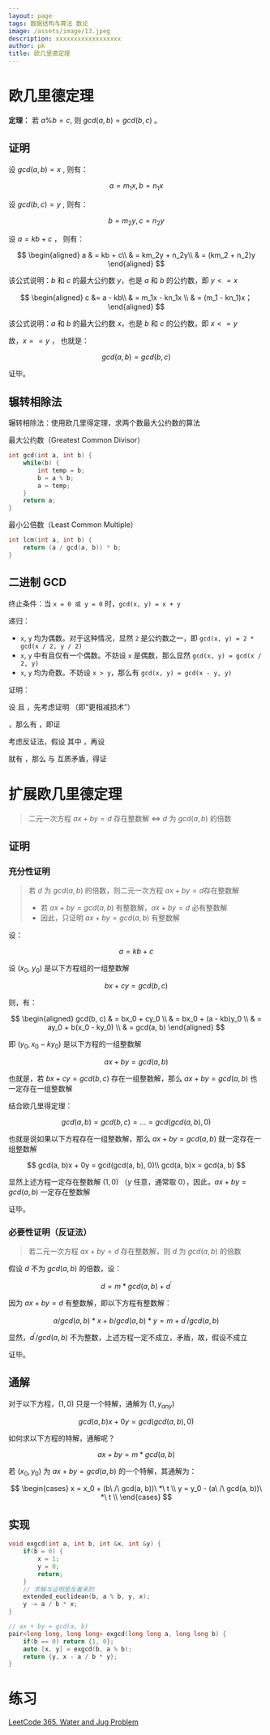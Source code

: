 ```yaml
---
layout: page
tags: 数据结构与算法 数论
image: /assets/image/13.jpeg
description: xxxxxxxxxxxxxxxxxx
author: pk
title: 欧几里德定理
---
```


# 欧几里德定理

**定理：** 若 $a \% b = c$, 则 $gcd(a, b) = gcd(b, c)$ 。

## 证明

设 $gcd(a, b) = x$ , 则有：

$$
a = m_1x
, 
b = n_1x
$$

设 $gcd(b, c) = y$ , 则有：

$$
b = m_2y, c = n_2y
$$

设 $a = kb + c$ ， 则有：

$$
\begin{aligned}
a & = kb + c\\
& = km_2y + n_2y\\
& = 
(km_2 + n_2)y
\end{aligned}
$$

该公式说明：$b$ 和 $c$ 的最大公约数 $y$，也是 $a$ 和 $b$ 的公约数，即 $y <= x$


$$
\begin{aligned}
c &= a - kb\\
& = 
m_1x - kn_1x \\
& = (m_1 - kn_1)x；
\end{aligned}
$$

该公式说明：$a$ 和 $b$ 的最大公约数 $x$，也是 $b$ 和 $c$ 的公约数，即 $x <= y$



故，$x == y$ ， 也就是：

$$
gcd(a, b) = gcd(b, c)
$$

证毕。



## 辗转相除法

辗转相除法：使用欧几里得定理，求两个数最大公约数的算法

最大公约数（Greatest Common Divisor）

```cpp
int gcd(int a, int b) {
    while(b) {
        int temp = b;
        b = a % b;
        a = temp;
    }
    return a;
}
```

最小公倍数（Least Common Multiple）
```cpp
int lcm(int a, int b) {
    return (a / gcd(a, b)) * b;
}
```



## 二进制 GCD

终止条件：当 `x = 0 或 y = 0` 时，`gcd(x, y) = x + y`

递归：

- `x`, `y` 均为偶数。对于这种情况，显然 `2` 是公约数之一，即 `gcd(x, y) = 2 * gcd(x / 2, y / 2)`
- `x`, `y` 中有且仅有一个偶数。不妨设 `x` 是偶数，那么显然 `gcd(x, y) = gcd(x / 2, y)`
- `x`, `y` 均为奇数。不妨设 `x > y`，那么有 `gcd(x, y) = gcd(x - y, y)`



证明：

设 且 ，先考虑证明 （即“更相减损术”）

，那么有 ，即证 

考虑反证法，假设 其中 ，再设

就有 ，那么 与  互质矛盾，得证 



# 扩展欧几里德定理



> 二元一次方程 $ax + by = d$ 存在整数解 $\Leftrightarrow$ $d$ 为 $gcd(a, b)$ 的倍数 



## 证明

### 充分性证明

> 若 $d$ 为 $gcd(a, b)$ 的倍数，则二元一次方程 $ax + by = d$​​ 存在整数解
>
> - 若 $ax + by = gcd(a, b)$ 有整数解，$ax + by = d$ 必有整数解
> - 因此，只证明 $ax + by = gcd(a, b)$ 有整数解



设：

$$
a = kb + c
$$

设 $(x_0$, $y_0)$ 是以下方程组的一组整数解

$$
bx + cy = gcd(b, c)
$$

则，有：

$$
\begin{aligned}
gcd(b, c) & = bx_0 + cy_0 \\
& = bx_0 + (a - kb)y_0 \\
& = ay_0 + b(x_0 - ky_0) \\
& = gcd(a, b)
\end{aligned}
$$

即 $(y_0, x_0 - ky_0)$ 是以下方程的一组整数解

$$
ax + by = gcd(a, b)
$$

也就是，若 $bx + cy = gcd(b, c)$ 存在一组整数解，那么 $ax + by = gcd(a, b)$ 也一定存在一组整数解



结合欧几里得定理：

$$
gcd(a, b) = gcd(b, c) = ... = gcd(gcd(a, b), 0)
$$

也就是说如果以下方程存在一组整数解，那么 $ax + by = gcd(a, b)$ 就一定存在一组整数解

$$
gcd(a, b)x + 0y = gcd(gcd(a, b), 0)\\
gcd(a, b)x = gcd(a, b)
$$

显然上述方程一定存在整数解 $(1, 0)$ （$y$ 任意，通常取 $0$），因此，$ax + by = gcd(a, b)$ 一定存在整数解

证毕。



### 必要性证明（反证法）

> 若二元一次方程 $ax + by = d$ 存在整数解，则 $d$ 为 $gcd(a, b)$ 的倍数

假设 $d$ 不为 $gcd(a, b)$ 的倍数，设：

$$
d = m * gcd(a, b) + d^{'}
$$

因为 $ax + by = d$ 有整数解，即以下方程有整数解：

$$
a / gcd(a, b) * x + b / gcd(a, b) * y = m + d^{'} / gcd(a, b)
$$

显然，$d^{'} / gcd(a, b)$ 不为整数，上述方程一定不成立，矛盾，故，假设不成立

证毕。



## 通解



对于以下方程，$(1, 0)$ 只是一个特解，通解为 $(1, y_{any})$

$$
gcd(a, b)x + 0y = gcd(gcd(a, b), 0)
$$

如何求以下方程的特解，通解呢？

$$
ax + by = m * gcd(a, b)
$$


若 $(x_0, y_0)$ 为 $ax + by = gcd(a, b)$ 的一个特解，其通解为：

$$
\begin{cases}
x = x_0 + (b\ /\ gcd(a, b))\ *\ t \\
y = y_0 - (a\ /\ gcd(a, b))\ *\ t \\
\end{cases}
$$



## 实现

```cpp
void exgcd(int a, int b, int &x, int &y) {
    if(b = 0) {
        x = 1;
        y = 0;
        return;
    }
    // 求解与证明是反着来的
    extended_euclidean(b, a % b, y, x);
    y -= a / b * x;
}
```



```cpp
// ax + by = gcd(a, b)
pair<long long, long long> exgcd(long long a, long long b) {
    if(b == 0) return {1, 0};
    auto [x, y] = exgcd(b, a % b);
    return {y, x - a / b * y};
}
```





# 练习

[LeetCode 365. Water and Jug Problem](https://leetcode.com/problems/water-and-jug-problem/submissions/)



